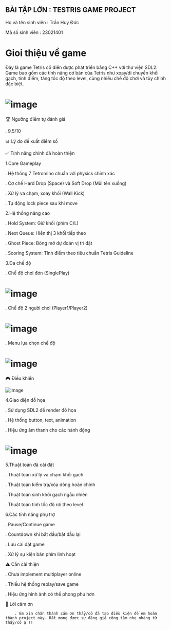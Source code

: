 ## BÀI TẬP LỚN : TESTRIS GAME PROJECT
  Họ và tên sinh viên : Trần Huy Đức
  
  Mã số sinh viên : 23021401
 # Gioi thiệu về game 
 
 Đây là game Tetris cổ điển được phát triển bằng C++ với thư viện SDL2. Game bao gồm các tính năng cơ bản của Tetris như xoay/di chuyển khối gạch, tính điểm, tăng tốc độ theo level, cùng nhiều chế độ chơi và tùy chỉnh đặc biệt.
  
                       
                         
  #                       ![image](https://github.com/user-attachments/assets/31895983-7b6a-4006-a8d7-3c0c783d2ca0)


 🏆 Ngưỡng điểm tự đánh giá
    
   . 9,5/10

📊 Lý do đề xuất điểm số

  ✅ Tính năng chính đã hoàn thiện

 1.Core Gameplay

  .  Hệ thống 7 Tetromino chuẩn với physics chính xác

  .  Cơ chế Hard Drop (Space) và Soft Drop (Mũi tên xuống)

  .  Xử lý va chạm, xoay khối (Wall Kick)

  .  Tự động lock piece sau khi move

 2.Hệ thống nâng cao

   . Hold System: Giữ khối (phím C/L)

   . Next Queue: Hiển thị 3 khối tiếp theo

   . Ghost Piece: Bóng mờ dự đoán vị trí đặt

   . Scoring System: Tính điểm theo tiêu chuẩn Tetris Guideline

 3.Đa chế độ
 
. Chế độ chơi đơn (SinglePlay)

 # ![image](https://github.com/user-attachments/assets/9f5c6f9d-cb36-4612-b9a8-2bb09200527a)


. Chế độ 2 người chơi (Player1/Player2)
 
 # ![image](https://github.com/user-attachments/assets/efdaf533-2aa9-49ce-b6f8-1f30fb17c097)


. Menu lựa chọn chế độ
   
   # ![image](https://github.com/user-attachments/assets/8371f773-3cf9-46cf-a54c-d1424171c2d6)

    
  

 🎮 Điều khiển

  ![image](https://github.com/user-attachments/assets/0300e8da-da65-43e1-a217-210d8df7284a)


 4.Giao diện đồ họa

  . Sử dụng SDL2 để render đồ họa

  . Hệ thống button, text, animation

  . Hiệu ứng âm thanh cho các hành động

   # ![image](https://github.com/user-attachments/assets/9b2c4931-b9d1-4a31-b65b-0b3112052989)

      
 5.Thuật toán đã cài đặt

   . Thuật toán xử lý va chạm khối gạch

   . Thuật toán kiểm tra/xóa dòng hoàn chỉnh

   . Thuật toán sinh khối gạch ngẫu nhiên

   . Thuật toán tính tốc độ rơi theo level


 6.Các tính năng phụ trợ

   . Pause/Continue game

   . Countdown khi bắt đầu/bắt đầu lại

   . Lưu cài đặt game

   . Xử lý sự kiện bàn phím linh hoạt
 
 ⚠️ Cần cải thiện
  
  . Chưa implement multiplayer online

  . Thiếu hệ thống replay/save game

  . Hiệu ứng hình ảnh có thể phong phú hơn
 
 🙏 Lời cảm ơn
              
        . Em xin chân thành cảm ơn thầy/cô đã tạo điều kiện để em hoàn thành project này. Rất mong được sự đáng giá công tâm nhẹ nhàng từ thầy/cô ạ !!   
